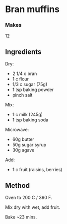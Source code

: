 # Bran muffins

### Makes

12

## Ingredients

Dry:

* 2 1/4 c bran
* 1 c flour
* 1/3 c sugar (75g)
* 1 tsp baking powder 
* pinch salt

Mix:

* 1 c milk (245g)
* 1 tsp baking soda

Microwave:

* 60g butter
* 50g sugar syrup
* 30g agave

Add:

* 1 c fruit (raisins, berries)

## Method

Oven to 200 C / 390 F.

Mix dry with wet, add fruit.

Bake ~23 mins.
